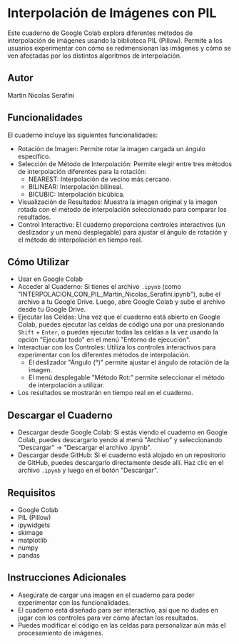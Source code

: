 # Interpolación de Imágenes con PIL

Este cuaderno de Google Colab explora diferentes métodos de interpolación de imágenes usando la biblioteca PIL (Pillow). Permite a los usuarios experimentar con cómo se redimensionan las imágenes y cómo se ven afectadas por los distintos algoritmos de interpolación.

## Autor

Martin Nicolas Serafini

## Funcionalidades
El cuaderno incluye las siguientes funcionalidades:
* Rotación de Imagen: Permite rotar la imagen cargada un ángulo específico.
* Selección de Método de Interpolación: Permite elegir entre tres métodos de interpolación diferentes para la rotación:
  * NEAREST: Interpolación de vecino más cercano.
  * BILINEAR: Interpolación bilineal.
  * BICUBIC: Interpolación bicúbica.
* Visualización de Resultados: Muestra la imagen original y la imagen rotada con el método de interpolación seleccionado para comparar los resultados.
* Control Interactivo: El cuaderno proporciona controles interactivos (un deslizador y un menú desplegable) para ajustar el ángulo de rotación y el método de interpolación en tiempo real.

## Cómo Utilizar
* Usar en Google Colab
* Acceder al Cuaderno: Si tienes el archivo `.ipynb` (como "INTERPOLACION_CON_PIL_Martin_Nicolas_Serafini.ipynb"), sube el archivo a tu Google Drive. Luego, abre Google Colab y sube el archivo desde tu Google Drive.
* Ejecutar las Celdas: Una vez que el cuaderno está abierto en Google Colab, puedes ejecutar las celdas de código una por una presionando `Shift` + `Enter`, o puedes ejecutar todas las celdas a la vez usando la opción "Ejecutar todo" en el menú "Entorno de ejecución".
* Interactuar con los Controles: Utiliza los controles interactivos para experimentar con los diferentes métodos de interpolación.
  * El deslizador "Ángulo (°)" permite ajustar el ángulo de rotación de la imagen.
  * El menú desplegable "Método Rot:" permite seleccionar el método de interpolación a utilizar.
* Los resultados se mostrarán en tiempo real en el cuaderno.

## Descargar el Cuaderno
* Descargar desde Google Colab: Si estás viendo el cuaderno en Google Colab, puedes descargarlo yendo al menú "Archivo" y seleccionando "Descargar" -> "Descargar el archivo .ipynb".
* Descargar desde GitHub: Si el cuaderno está alojado en un repositorio de GitHub, puedes descargarlo directamente desde allí. Haz clic en el archivo `.ipynb` y luego en el botón "Descargar".

## Requisitos
* Google Colab
* PIL (Pillow)
* ipywidgets
* skimage
* matplotlib
* numpy
* pandas

## Instrucciones Adicionales
* Asegúrate de cargar una imagen en el cuaderno para poder experimentar con las funcionalidades.
* El cuaderno está diseñado para ser interactivo, así que no dudes en jugar con los controles para ver cómo afectan los resultados.
* Puedes modificar el código en las celdas para personalizar aún más el procesamiento de imágenes.

